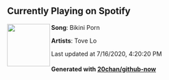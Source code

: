 ## Currently Playing on Spotify

[<img align="left" width="100" src="https://i.scdn.co/image/ab67616d00001e025adb91ce73341dfd1976c0eb">](https://open.spotify.com/album/5UXDFt3Oh4AEgjG7Dv9rVm)

**Song**: Bikini Porn

**Artists**: Tove Lo

Last updated at 7/16/2020, 4:20:20 PM

#### Generated with [20chan/github-now](https://github.com/20chan/github-now)